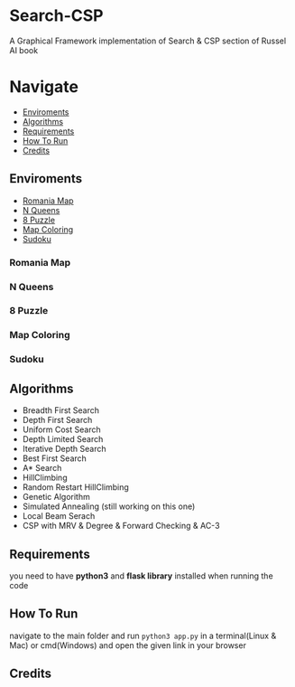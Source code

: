 # Search-CSP
A Graphical Framework implementation of Search &amp; CSP section of Russel AI book



# Navigate

* [Enviroments](#Enviroments)
* [Algorithms](#Algorithms)
* [Requirements](#Requirements)
* [How To Run](#How-To_Run)
* [Credits](#Credits)




## Enviroments

* [Romania Map](#Romania-Map)
* [N Queens](#N-Queens)
* [8 Puzzle](#8-puzzle)
* [Map Coloring](#Map-Coloring)
* [Sudoku](#Sudoku)

### Romania Map


### N Queens


### 8 Puzzle


### Map Coloring



### Sudoku




## Algorithms
* Breadth First Search
* Depth First Search
* Uniform Cost Search
* Depth Limited Search
* Iterative Depth Search
* Best First Search
* A* Search
* HillClimbing
* Random Restart HillClimbing
* Genetic Algorithm
* Simulated Annealing (still working on this one)
* Local Beam Serach
* CSP with MRV & Degree & Forward Checking & AC-3

## Requirements
you need to have <b>python3</b> and <b>flask library</b> installed when running the code

## How To Run
navigate to the main folder and run <code>python3 app.py</code> in a terminal(Linux & Mac) or cmd(Windows) and open the given link in your browser

## Credits

